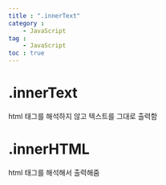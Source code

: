 ```yaml
---
title : ".innerText"
category :
    - JavaScript
tag :
    - JavaScript
toc : true
---
```


# .innerText
html 태그를 해석하지 않고 텍스트를 그대로 출력함

# .innerHTML
html 태그를 해석해서 출력해줌